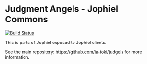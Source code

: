 # Judgment Angels - Jophiel Commons

[![Build Status](https://travis-ci.org/ia-toki/judgels-jophiel-commons.svg?branch=master)](https://travis-ci.org/ia-toki/judgels-jophiel-commons)

This is parts of Jophiel exposed to Jophiel clients.

See the main repository: https://github.com/ia-toki/judgels for more information.
